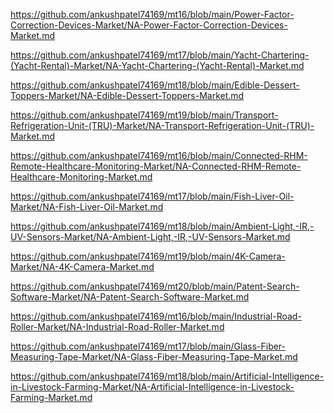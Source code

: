 <p><a href="https://github.com/ankushpatel74169/mt16/blob/main/Power-Factor-Correction-Devices-Market/NA-Power-Factor-Correction-Devices-Market.md">https://github.com/ankushpatel74169/mt16/blob/main/Power-Factor-Correction-Devices-Market/NA-Power-Factor-Correction-Devices-Market.md</a></p><p><a href="https://github.com/ankushpatel74169/mt17/blob/main/Yacht-Chartering-(Yacht-Rental)-Market/NA-Yacht-Chartering-(Yacht-Rental)-Market.md">https://github.com/ankushpatel74169/mt17/blob/main/Yacht-Chartering-(Yacht-Rental)-Market/NA-Yacht-Chartering-(Yacht-Rental)-Market.md</a></p><p><a href="https://github.com/ankushpatel74169/mt18/blob/main/Edible-Dessert-Toppers-Market/NA-Edible-Dessert-Toppers-Market.md">https://github.com/ankushpatel74169/mt18/blob/main/Edible-Dessert-Toppers-Market/NA-Edible-Dessert-Toppers-Market.md</a></p><p><a href="https://github.com/ankushpatel74169/mt19/blob/main/Transport-Refrigeration-Unit-(TRU)-Market/NA-Transport-Refrigeration-Unit-(TRU)-Market.md">https://github.com/ankushpatel74169/mt19/blob/main/Transport-Refrigeration-Unit-(TRU)-Market/NA-Transport-Refrigeration-Unit-(TRU)-Market.md</a></p><p><a href="https://github.com/ankushpatel74169/mt16/blob/main/Connected-RHM-Remote-Healthcare-Monitoring-Market/NA-Connected-RHM-Remote-Healthcare-Monitoring-Market.md">https://github.com/ankushpatel74169/mt16/blob/main/Connected-RHM-Remote-Healthcare-Monitoring-Market/NA-Connected-RHM-Remote-Healthcare-Monitoring-Market.md</a></p><p><a href="https://github.com/ankushpatel74169/mt17/blob/main/Fish-Liver-Oil-Market/NA-Fish-Liver-Oil-Market.md">https://github.com/ankushpatel74169/mt17/blob/main/Fish-Liver-Oil-Market/NA-Fish-Liver-Oil-Market.md</a></p><p><a href="https://github.com/ankushpatel74169/mt18/blob/main/Ambient-Light,-IR,-UV-Sensors-Market/NA-Ambient-Light,-IR,-UV-Sensors-Market.md">https://github.com/ankushpatel74169/mt18/blob/main/Ambient-Light,-IR,-UV-Sensors-Market/NA-Ambient-Light,-IR,-UV-Sensors-Market.md</a></p><p><a href="https://github.com/ankushpatel74169/mt19/blob/main/4K-Camera-Market/NA-4K-Camera-Market.md">https://github.com/ankushpatel74169/mt19/blob/main/4K-Camera-Market/NA-4K-Camera-Market.md</a></p><p><a href="https://github.com/ankushpatel74169/mt20/blob/main/Patent-Search-Software-Market/NA-Patent-Search-Software-Market.md">https://github.com/ankushpatel74169/mt20/blob/main/Patent-Search-Software-Market/NA-Patent-Search-Software-Market.md</a></p><p><a href="https://github.com/ankushpatel74169/mt16/blob/main/Industrial-Road-Roller-Market/NA-Industrial-Road-Roller-Market.md">https://github.com/ankushpatel74169/mt16/blob/main/Industrial-Road-Roller-Market/NA-Industrial-Road-Roller-Market.md</a></p><p><a href="https://github.com/ankushpatel74169/mt17/blob/main/Glass-Fiber-Measuring-Tape-Market/NA-Glass-Fiber-Measuring-Tape-Market.md">https://github.com/ankushpatel74169/mt17/blob/main/Glass-Fiber-Measuring-Tape-Market/NA-Glass-Fiber-Measuring-Tape-Market.md</a></p><p><a href="https://github.com/ankushpatel74169/mt18/blob/main/Artificial-Intelligence-in-Livestock-Farming-Market/NA-Artificial-Intelligence-in-Livestock-Farming-Market.md">https://github.com/ankushpatel74169/mt18/blob/main/Artificial-Intelligence-in-Livestock-Farming-Market/NA-Artificial-Intelligence-in-Livestock-Farming-Market.md</a></p>

